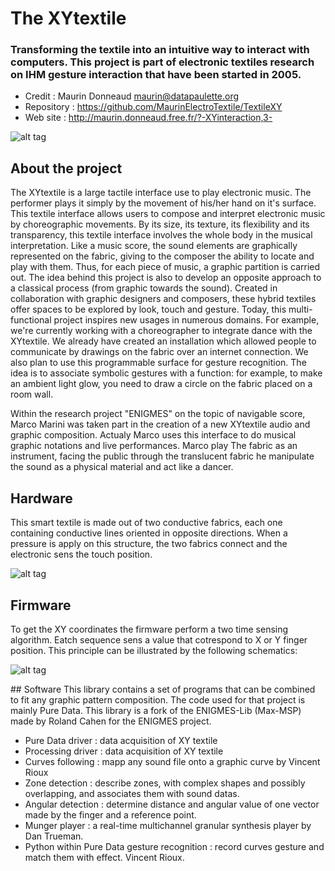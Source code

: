# The XYtextile

### Transforming the textile into an intuitive way to interact with computers. This project is part of electronic textiles research on IHM gesture interaction that have been started in 2005.
- Credit : Maurin Donneaud <maurin@datapaulette.org>
- Repository : https://github.com/MaurinElectroTextile/TextileXY
- Web site : http://maurin.donneaud.free.fr/?-XYinteraction,3-

![alt tag](https://farm1.staticflickr.com/151/415702494_c5f5f388be_o_d.jpg)

## About the project
The XYtextile is a large tactile interface use to play electronic music.
The performer plays it simply by the movement of his/her hand on it's surface.
This textile interface allows users to compose and interpret electronic music by choreographic movements.
By its size, its texture, its flexibility and its transparency, this textile interface involves the whole body in the musical interpretation.
Like a music score, the sound elements are graphically represented on the fabric, giving to the composer the ability to locate and play with them.
Thus, for each piece of music, a graphic partition is carried out.
The idea behind this project is also to develop an opposite approach to a classical process (from graphic towards the sound).
Created in collaboration with graphic designers and composers, these hybrid textiles offer spaces to be explored by look, touch and gesture.
Today, this multi-functional project inspires new usages in numerous domains.
For example, we're currently working with a choreographer to integrate dance with the XYtextile.
We already have created an installation which allowed people to communicate by drawings on the fabric over an internet connection.
We also plan to use this programmable surface for gesture recognition.
The idea is to associate symbolic gestures with a function: for example, to make an ambient light glow, you need to draw a circle on the fabric placed on a room wall.

Within the research project "ENIGMES" on the topic of navigable score, Marco Marini was taken part in the creation of a new XYtextile audio and graphic composition.
Actualy Marco uses this interface to do musical graphic notations and live performances.
Marco play The fabric as an instrument, facing the public through the translucent fabric he manipulate the sound as a physical material and act like a dancer.

## Hardware
This smart textile is made out of two conductive fabrics, each one containing conductive lines oriented in opposite directions.
When a pressure is apply on this structure, the two fabrics connect and the electronic sens the touch position.

![alt tag](https://farm1.staticflickr.com/176/429687135_4d1ef7704b_o_d.gif)

## Firmware
To get the XY coordinates the firmware perform a two time sensing algorithm.
Eatch sequence sens a value that cotrespond to X or Y finger position.
This principle can be illustrated by the following schematics:

![alt tag](https://github.com/MaurinElectroTextile/XYtextile/blob/master/docs/Schematic.gif)

## Software
This library contains a set of programs that can be combined to fit any graphic pattern composition.
The code used for that project is mainly Pure Data.
This library is a fork of the ENIGMES-Lib (Max-MSP) made by Roland Cahen for the ENIGMES project. 
- Pure Data driver : data acquisition of XY textile
- Processing driver : data acquisition of XY textile
- Curves following : mapp any sound file onto a graphic curve by Vincent Rioux
- Zone detection : describe zones, with complex shapes and possibly overlapping, and associates them with sound datas.
- Angular detection : determine distance and angular value of one vector made by the finger and a reference point.
- Munger player : a real-time multichannel granular synthesis player by Dan Trueman.
- Python within Pure Data gesture recognition : record curves gesture and match them with effect. Vincent Rioux.

